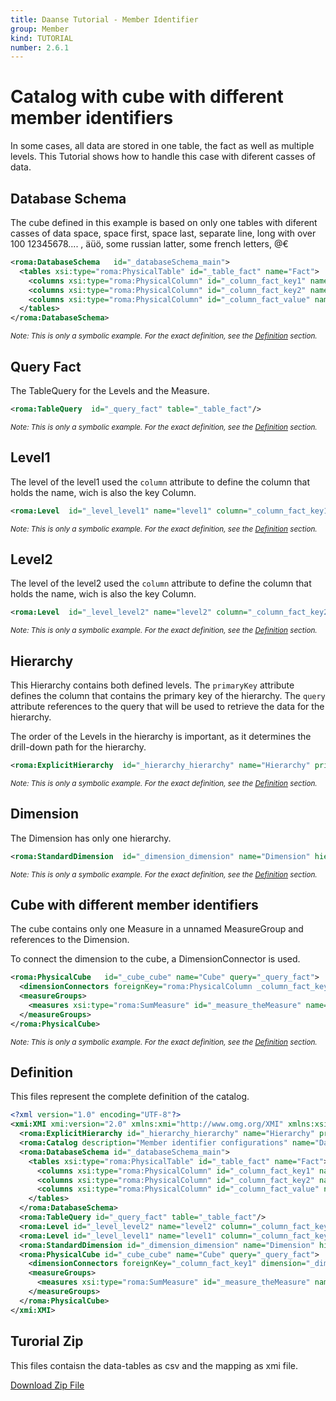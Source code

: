 ```yaml
---
title: Daanse Tutorial - Member Identifier
group: Member
kind: TUTORIAL
number: 2.6.1
---
```

# Catalog with cube with different member identifiers

In some cases, all data are stored in one table, the fact as well as multiple levels. This Tutorial shows how to handle this case with diferent casses of data.


## Database Schema

The cube defined in this example is based on only one tables with diferent casses of data
space, space first, space last, separate line, long with over 100 12345678....   , äüö, some russian latter, some french letters, @€


```xml
<roma:DatabaseSchema   id="_databaseSchema_main">
  <tables xsi:type="roma:PhysicalTable" id="_table_fact" name="Fact">
    <columns xsi:type="roma:PhysicalColumn" id="_column_fact_key1" name="KEY1"/>
    <columns xsi:type="roma:PhysicalColumn" id="_column_fact_key2" name="KEY2"/>
    <columns xsi:type="roma:PhysicalColumn" id="_column_fact_value" name="VALUE" type="Integer"/>
  </tables>
</roma:DatabaseSchema>

```
*<small>Note: This is only a symbolic example. For the exact definition, see the [Definition](#definition) section.</small>*
## Query Fact

The TableQuery for the Levels and the Measure.


```xml
<roma:TableQuery  id="_query_fact" table="_table_fact"/>

```
*<small>Note: This is only a symbolic example. For the exact definition, see the [Definition](#definition) section.</small>*
## Level1

The level of the level1 used the `column` attribute to define the column that holds the name, wich is also the key Column.


```xml
<roma:Level  id="_level_level1" name="level1" column="_column_fact_key1"/>

```
*<small>Note: This is only a symbolic example. For the exact definition, see the [Definition](#definition) section.</small>*
## Level2

The level  of the level2 used the `column` attribute to define the column that holds the name, wich is also the key Column.


```xml
<roma:Level  id="_level_level2" name="level2" column="_column_fact_key2"/>

```
*<small>Note: This is only a symbolic example. For the exact definition, see the [Definition](#definition) section.</small>*
## Hierarchy

This Hierarchy contains both defined levels. The `primaryKey` attribute defines the column that contains the primary key of the hierarchy. The `query` attribute references to the query that will be used to retrieve the data for the hierarchy.

The order of the Levels in the hierarchy is important, as it determines the drill-down path for the hierarchy.


```xml
<roma:ExplicitHierarchy  id="_hierarchy_hierarchy" name="Hierarchy" primaryKey="_column_fact_key1" query="_query_fact" levels="_level_level1 _level_level2"/>

```
*<small>Note: This is only a symbolic example. For the exact definition, see the [Definition](#definition) section.</small>*
## Dimension

The Dimension has only one hierarchy.


```xml
<roma:StandardDimension  id="_dimension_dimension" name="Dimension" hierarchies="roma:ExplicitHierarchy _hierarchy_hierarchy"/>

```
*<small>Note: This is only a symbolic example. For the exact definition, see the [Definition](#definition) section.</small>*
## Cube with different member identifiers

The cube contains only one Measure in a unnamed MeasureGroup and references to the Dimension.

To connect the dimension to the cube, a DimensionConnector is used.


```xml
<roma:PhysicalCube   id="_cube_cube" name="Cube" query="_query_fact">
  <dimensionConnectors foreignKey="roma:PhysicalColumn _column_fact_key1" dimension="roma:StandardDimension _dimension_dimension" id="_dimensionConnector_dimension"/>
  <measureGroups>
    <measures xsi:type="roma:SumMeasure" id="_measure_theMeasure" name="theMeasure" column="_column_fact_value"/>
  </measureGroups>
</roma:PhysicalCube>

```
*<small>Note: This is only a symbolic example. For the exact definition, see the [Definition](#definition) section.</small>*

## Definition

This files represent the complete definition of the catalog.

```xml
<?xml version="1.0" encoding="UTF-8"?>
<xmi:XMI xmi:version="2.0" xmlns:xmi="http://www.omg.org/XMI" xmlns:xsi="http://www.w3.org/2001/XMLSchema-instance" xmlns:roma="https://www.daanse.org/spec/org.eclipse.daanse.rolap.mapping">
  <roma:ExplicitHierarchy id="_hierarchy_hierarchy" name="Hierarchy" primaryKey="_column_fact_key1" query="_query_fact" levels="_level_level1 _level_level2"/>
  <roma:Catalog description="Member identifier configurations" name="Daanse Tutorial - Member Identifier" cubes="_cube_cube" dbschemas="_databaseSchema_main"/>
  <roma:DatabaseSchema id="_databaseSchema_main">
    <tables xsi:type="roma:PhysicalTable" id="_table_fact" name="Fact">
      <columns xsi:type="roma:PhysicalColumn" id="_column_fact_key1" name="KEY1"/>
      <columns xsi:type="roma:PhysicalColumn" id="_column_fact_key2" name="KEY2"/>
      <columns xsi:type="roma:PhysicalColumn" id="_column_fact_value" name="VALUE" type="Integer"/>
    </tables>
  </roma:DatabaseSchema>
  <roma:TableQuery id="_query_fact" table="_table_fact"/>
  <roma:Level id="_level_level2" name="level2" column="_column_fact_key2"/>
  <roma:Level id="_level_level1" name="level1" column="_column_fact_key1"/>
  <roma:StandardDimension id="_dimension_dimension" name="Dimension" hierarchies="_hierarchy_hierarchy"/>
  <roma:PhysicalCube id="_cube_cube" name="Cube" query="_query_fact">
    <dimensionConnectors foreignKey="_column_fact_key1" dimension="_dimension_dimension" id="_dimensionConnector_dimension"/>
    <measureGroups>
      <measures xsi:type="roma:SumMeasure" id="_measure_theMeasure" name="theMeasure" column="_column_fact_value"/>
    </measureGroups>
  </roma:PhysicalCube>
</xmi:XMI>

```



## Turorial Zip
This files contaisn the data-tables as csv and the mapping as xmi file.

<a href="./zip/tutorial.member.identifier.zip" download>Download Zip File</a>
